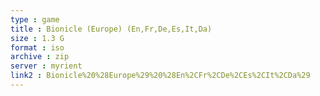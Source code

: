 ```yaml
---
type : game
title : Bionicle (Europe) (En,Fr,De,Es,It,Da)
size : 1.3 G
format : iso
archive : zip
server : myrient
link2 : Bionicle%20%28Europe%29%20%28En%2CFr%2CDe%2CEs%2CIt%2CDa%29
---
```

